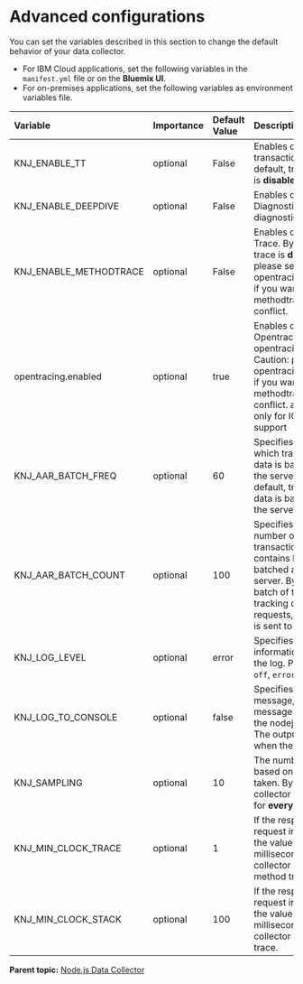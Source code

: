 # Advanced configurations
You can set the variables described in this section to change the default behavior of your data collector.    


* For IBM Cloud applications, set the following variables in the `manifest.yml` file or on the **Bluemix UI**.  
* For on-premises applications, set the following variables as environment variables file.  

|Variable                | Importance                         | Default Value | Description                                               |
|:---------------------------------|:--------------------------------------|:--------------|:-------------------------------------------------------|
|KNJ_ENABLE_TT           |optional |False        |Enables or disables transaction tracking. By default, transaction tracking is **disabled**.
|KNJ_ENABLE_DEEPDIVE   |optional |False        |Enables or disables Diagnostic. By default, diagnostic is **disabled**.|
|KNJ_ENABLE_METHODTRACE   |optional |False        |Enables or disables Method Trace. By default, method trace is **disabled**. Caution: please set opentracing.enabled='false' if you want to enable methodtrace, they have conflict.|
|opentracing.enabled   |optional |true        |Enables or disables Opentracing. By default, opentracing is **enabled**. Caution: please set opentracing.enabled='false' if you want to enable methodtrace, they have conflict. and opentracing is only for ICAM Server support|
|KNJ_AAR_BATCH_FREQ            |optional |60        |Specifies the interval at which transaction tracking data is batched and sent to the server, in seconds. By default, transaction tracking data is batched and sent to the server **every minute**.
|KNJ_AAR_BATCH_COUNT            |optional |100        |Specifies the maximum number of requests that transaction tracking data contains before the data is batched and sent to the server. By default, when a batch of transaction tracking data contains **100** requests, this batch of data is sent to the server.
|KNJ_LOG_LEVEL            |optional |error        |Specifies the level of information that is printed in the log. Possible values are `off`, `error`, `info`, `debug`, `all`.
|KNJ_LOG_TO_CONSOLE            |optional |false        |Specifies the output of log message, the trace message will be writed to the nodejs_*.log by default. The output will be console when the value is 'true'.
|KNJ_SAMPLING            |optional                             |10             |The number of requests based on which a sample is taken. By default, data collector takes one sample for **every 10** requests.
|KNJ_MIN_CLOCK_TRACE       |optional                             |1              |If the response time of a request instance exceeds the value of this variable (in milliseconds), the data collector collects its method trace.
|KNJ_MIN_CLOCK_STACK       |optional                       |100              |If the response time of a request instance exceeds the value of this variable (in milliseconds), the data collector collects its stack trace.


**Parent topic:** [Node.js Data Collector](../README.md)
